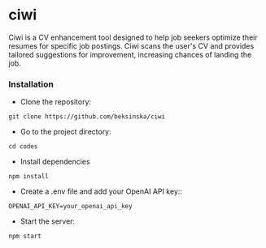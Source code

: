 # ciwi

Ciwi is a CV enhancement tool designed to help job seekers optimize their resumes for specific job postings. Ciwi scans the user's CV and provides tailored suggestions for improvement, increasing chances of landing the job.

### Installation

- Clone the repository:

```
git clone https://github.com/beksinska/ciwi
```

- Go to the project directory:

```
cd codes
```

- Install dependencies

```
npm install
```

- Create a .env file and add your OpenAI API key::

```
OPENAI_API_KEY=your_openai_api_key
```

- Start the server:

```
npm start
```

